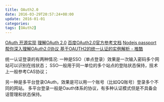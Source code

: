 ```yaml
---
title: OAuth2.0
date: 2016-03-29T20:57:24+08:00
update: 2016-01-01
categories:
tags: [OAuth2]
---
```


[OAuth 开源实现](http://oauth.net/2/)
[](http://oltu.apache.org/)
[理解OAuth 2.0](http://www.ruanyifeng.com/blog/2014/05/oauth_2_0.html)
[百度OAuth2.0官方参考文档](http://developer.baidu.com/wiki/index.php?title=%E7%99%BE%E5%BA%A6OAuth2.0%E5%AE%98%E6%96%B9%E5%8F%82%E8%80%83%E6%96%87%E6%A1%A3)
[Nodejs passport](https://www.npmjs.com/package/passport)
[帮你深入理解OAuth2.0协议 ](http://blog.csdn.net/seccloud/article/details/8192707)
[基于OAUTH2的统一认证的实例解析 - 推酷](http://www.tuicool.com/articles/eque2mU)

统一认证登录的有两种情况:
一种是SSO（单点登录）效果是一次输入密码多个网站可以识别在线状态；
SSO一般用于同一单位的多个站点的登陆状态保持，技术上一般参考CAS协议；

另一种是多平台登录OAuth，效果是可以用一个账号（比如QQ账号）登录多个不同的网站。
多平台登录一般是Oauth体系的协议，有多种认证模式但是不具备会话管理和状态保持。
